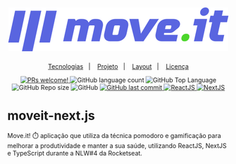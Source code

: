 <h1 align="center">
    <img alt="Moveit" title="Moveit" src=".github/logo.svg" />
</h1>

<p align="center">
  <a href="#moveit-tecnologias">Tecnologias</a>&nbsp;&nbsp;&nbsp;|&nbsp;&nbsp;&nbsp;
  <a href="#projeto">Projeto</a>&nbsp;&nbsp;&nbsp;|&nbsp;&nbsp;&nbsp;
  <a href="#layout">Layout</a>&nbsp;&nbsp;&nbsp;|&nbsp;&nbsp;&nbsp;
  <a href="#licença">Licença</a>
</p>

<p align="center">
 <a href="https://www.linkedin.com/in/maicon-ramos/">
      <img src="https://img.shields.io/static/v1?label=made%20by&message=Maicon%20Ramos&color=0DB8DF&labelColor=000000" alt="PRs welcome!" />
  </a>
  <img alt="GitHub language count" src="https://img.shields.io/github/languages/count/maiconramos/moveit-next.js?&color=0DB8DF&&labelColor=000000">
<img alt="GitHub Top Language" src="https://img.shields.io/github/languages/top/maiconramos/moveit-next.js?&color=0DB8DF&labelColor=000000">
 <img alt="GitHub Repo size" src="https://img.shields.io/github/repo-size/maiconramos/moveit-next.js?&color=0DB8DF&&labelColor=000000">
 <img alt="GitHub" src="https://img.shields.io/github/license/maiconramos/moveit-next.js?color=0DB8DF&labelColor=000000">
 <a href="https://github.com/maicon-ramos/moveit-next.js/commits/master">
      <img alt="GitHub last commit" src="https://img.shields.io/github/last-commit/maiconramos/moveit-next.js?color=0DB8DF&labelColor=000000">
  </a>
  <a target="_blank" href="https://reactjs.org/">
    <img alt="ReactJS" src="https://img.shields.io/static/v1?color=0DB8DF&label=React&message=JS&?&labelColor=000000&logo=React">
  </a>
  <a target="_blank" href="https://nextjs.org/">
      <img alt="NextJS" src="https://img.shields.io/static/v1?color=0DB8DF&label=Next&message=JS&?style=flat&?&labelColor=000000&logo=Next.js">
  </a>
</p>
 

# moveit-next.js


Move.it! ⏱️  aplicação que utiliza da técnica pomodoro e gamificação para melhorar a produtividade e manter a sua saúde, utilizando ReactJS, NextJS e TypeScript durante a NLW#4 da Rocketseat.
